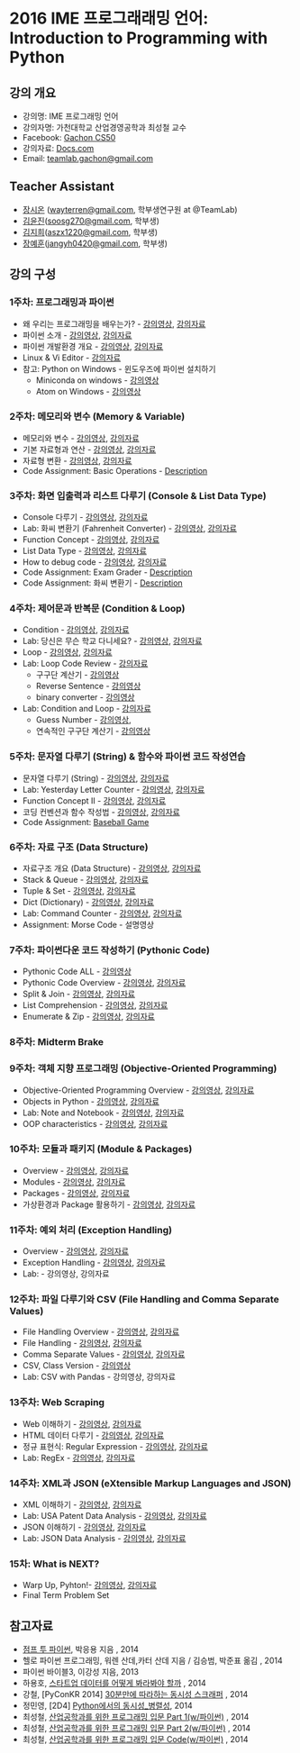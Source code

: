 2016 IME 프로그래래밍 언어: Introduction to Programming with Python
==========================================================

## 강의 개요
* 강의명: IME 프로그래밍 언어
* 강의자명: 가천대학교 산업경영공학과 최성철 교수
* Facebook: [Gachon CS50](https://www.facebook.com/GachonCS50) 
* 강의자료: [Docs.com](https://doc.co/eRCeqh) 
* Email: teamlab.gachon@gmail.com

## Teacher Assistant
* [장시온](https://github.com/janguck) (wayterren@gmail.com, 학부생연구원 at @TeamLab)
* [김윤진](https://github.com/KimyoonJIn)(soosg270@gmail.com, 학부생)
* [김지희](https://github.com/kjihee)(aszx1220@gmail.com, 학부생)
* [장예훈](https://github.com/YeHoonJang)(jangyh0420@gmail.com, 학부생)

## 강의 구성
### 1주차: 프로그래밍과 파이썬
- 왜 우리는 프로그래밍을 배우는가? - [강의영상](https://vimeo.com/180827149/7f7b2664ee), [강의자료](https://doc.co/Bj76p1/EFk5T6)
- 파이썬 소개 - [강의영상](https://vimeo.com/180852228/2312dc69e9), [강의자료](https://doc.co/pypHHp/EFk5T6)
- 파이썬 개발환경 개요 - [강의영상](https://vimeo.com/180852285/be157fe954), [강의자료](https://docs.com/choi-sungchul/2824/week-1-3?c=EFk5T6)
- Linux & Vi Editor - [강의자료](https://docs.com/choi-sungchul/2824/week-1-3?c=EFk5T6)
- 참고: Python on Windows - 윈도우즈에 파이썬 설치하기
    - Miniconda on windows - [강의영상](https://vimeo.com/184094537/5097c0366b)
    - Atom on Windows - [강의영상](https://vimeo.com/184094536/9dfa58639b)

### 2주차: 메모리와 변수 (Memory & Variable)
- 메모리와 변수 - [강의영상](https://www.youtube.com/watch?v=v5ttu6yB784&list=PLBHVuYlKEkUJtTFNVy6c5OZ44878knlRS&index=1), [강의자료](https://docs.com/choi-sungchul/8017/week-2-1?c=EFk5T6)
- 기본 자료형과 연산 - [강의영상](https://www.youtube.com/watch?v=U50iy483ZqQ&list=PLBHVuYlKEkUJtTFNVy6c5OZ44878knlRS&index=2), [강의자료](https://docs.com/choi-sungchul/7044/week-2-2?c=EFk5T6)
- 자료형 변환 - [강의영상](https://www.youtube.com/watch?v=5qP2_cqOB5A&list=PLBHVuYlKEkUJtTFNVy6c5OZ44878knlRS&index=3), [강의자료](https://docs.com/choi-sungchul/3473/week-2-3?c=EFk5T6)
- Code Assignment: Basic Operations - [Description](https://github.com/TeamLab/lab_for_gachon_cs50/blob/master/lab_4_basic_operations/lab_4_basic_operations.md)

### 3주차: 화면 입출력과 리스트 다루기 (Console & List Data Type)
- Console 다루기 - [강의영상](https://www.youtube.com/watch?v=yUdtb9SLkzA&list=PLBHVuYlKEkUJtTFNVy6c5OZ44878knlRS&index=4), [강의자료](https://docs.com/choi-sungchul/9016/week-3-1-console?c=EFk5T6)
- Lab: 화씨 변환기 (Fahrenheit Converter) - [강의영상](https://www.youtube.com/watch?v=GzXy1V73C00&list=PLBHVuYlKEkUJtTFNVy6c5OZ44878knlRS&index=5), [강의자료](https://doc.co/mjke6x/EFk5T6)
- Function Concept - [강의영상](https://www.youtube.com/watch?v=L5QADkkHIjQ&list=PLBHVuYlKEkUJtTFNVy6c5OZ44878knlRS&index=6), [강의자료](https://docs.com/choi-sungchul/6397/week-5-1-function-concept-i?c=EFk5T6)
- List Data Type - [강의영상](https://www.youtube.com/watch?v=awyTs1j2NEI&list=PLBHVuYlKEkUJtTFNVy6c5OZ44878knlRS&index=18), [강의자료](https://docs.com/choi-sungchul/6366/week-3-3-list-data-type?c=EFk5T6)
- How to debug code - [강의영상](https://www.youtube.com/watch?v=PPLDwl4FBJg&index=19&list=PLBHVuYlKEkUJtTFNVy6c5OZ44878knlRS), [강의자료](https://docs.com/choi-sungchul/3642/week-4-6-how-to-debug-code?c=EFk5T6)
- Code Assignment: Exam Grader - [Description](https://github.com/TeamLab/lab_for_gachon_cs50/blob/master/lab_5_examgrader/lab_5_exam_grader.md)
- Code Assignment: 화씨 변환기 - [Description](https://github.com/TeamLab/lab_for_gachon_cs50/blob/master/lab_6_fahrenheit_converter/lab_6_fconverter.md)

### 4주차: 제어문과 반복문 (Condition & Loop)
- Condition - [강의영상](https://www.youtube.com/watch?v=Ty2RtlNb2bM&list=PLBHVuYlKEkUJtTFNVy6c5OZ44878knlRS&index=22), [강의자료](https://docs.com/choi-sungchul/6141/week-4-1-condition?c=EFk5T6)
- Lab: 당신은 무슨 학교 다니세요? - [강의영상](https://www.youtube.com/watch?v=kwhlBT96nUc&list=PLBHVuYlKEkUJtTFNVy6c5OZ44878knlRS&index=21), [강의자료](https://doc.co/ukigBi/eRCeqh)
- Loop - [강의영상](https://www.youtube.com/watch?v=N5oYYeMVdjw&list=PLBHVuYlKEkUJtTFNVy6c5OZ44878knlRS&index=20), [강의자료](https://docs.com/choi-sungchul/4484/week-4-3-loop?c=EFk5T6)
- Lab: Loop Code Review - [강의자료](https://doc.co/j8LVwB/eRCeqh)
    - 구구단 계산기 - [강의영상](https://www.youtube.com/watch?v=dss5dI-2iRU&list=PLBHVuYlKEkUJtTFNVy6c5OZ44878knlRS&index=17)
    - Reverse Sentence - [강의영상](https://www.youtube.com/watch?v=-xAZwzRKphI&index=7&list=PLBHVuYlKEkUJtTFNVy6c5OZ44878knlRS)
    - binary converter - [강의영상](https://www.youtube.com/watch?v=OKD8aUDgfn0&index=8&list=PLBHVuYlKEkUJtTFNVy6c5OZ44878knlRS)
- Lab: Condition and Loop - [강의자료](https://doc.co/TXJguB/EFk5T6)
    - Guess Number - [강의영상](https://www.youtube.com/watch?v=1WPIE_YSqms&list=PLBHVuYlKEkUJtTFNVy6c5OZ44878knlRS&index=9), 
    - 연속적인 구구단 계산기 - [강의영상](https://www.youtube.com/watch?v=Q1DWYHnNb3M&index=16&list=PLBHVuYlKEkUJtTFNVy6c5OZ44878knlRS)      

### 5주차: 문자열 다루기 (String) & 함수와 파이썬 코드 작성연습
- 문자열 다루기 (String) - [강의영상](https://www.youtube.com/watch?v=vGcGXe1vE2o&index=14&list=PLBHVuYlKEkUJtTFNVy6c5OZ44878knlRS), [강의자료](https://doc.co/Y4h7dX/eRCeqh)
- Lab: Yesterday Letter Counter - [강의영상](https://www.youtube.com/watch?v=JOmWJQ1BlgM&index=14&list=PLBHVuYlKEkUJtTFNVy6c5OZ44878knlRS), [강의자료](https://doc.co/xtswPq/EFk5T6)
- Function Concept II - [강의영상](https://vimeo.com/181622471/3f1bbf8479), [강의자료](https://doc.co/JGpJSi/eRCeqh)
- 코딩 컨벤션과 함수 작성법 - [강의영상](https://vimeo.com/181622470/56a56d3af5), [강의자료](https://doc.co/jMZDoF/eRCeqh)
- Code Assignment: [Baseball Game](https://github.com/TeamLab/lab_for_gachon_cs50/blob/master/lab_9_baseball_game/lab_9_baseball_game.md) 

### 6주차: 자료 구조 (Data Structure)
- 자료구조 개요 (Data Structure) - [강의영상](https://vimeo.com/184667138/d0bc578a12), [강의자료](https://doc.co/zfqdQX/eRCeqh)
- Stack & Queue - [강의영상](https://vimeo.com/184667140/f24a69f788), [강의자료](https://doc.co/AUucCS/eRCeqh)
- Tuple & Set - [강의영상](https://vimeo.com/184666895/851e1fcc9d), [강의자료](https://doc.co/aKskV9/eRCeqh)
- Dict (Dictionary) - [강의영상](https://www.youtube.com/watch?v=RUrudMlyNo8&list=PLBHVuYlKEkUJtTFNVy6c5OZ44878knlRS&index=19), [강의자료](https://doc.co/bEp5Ae/eRCeqh)
- Lab: Command Counter - [강의영상](https://www.youtube.com/watch?v=CaxVjJ36I30&list=PLBHVuYlKEkUJtTFNVy6c5OZ44878knlRS&index=20), [강의자료](https://doc.co/v5vBq6/EFk5T6)
- Assignment: Morse Code - 설명영상

### 7주차:  파이썬다운 코드 작성하기 (Pythonic Code)
- Pythonic Code ALL - [강의영상](https://www.youtube.com/watch?v=dFjuSonfEQI&list=PLBHVuYlKEkUJtTFNVy6c5OZ44878knlRS&index=21)
- Pythonic Code Overview - [강의영상](https://vimeo.com/181268018/94c984f18c), [강의자료](https://docs.com/choi-sungchul/8538/week-8-1-pythonic-code-overview?c=EFk5T6)
- Split & Join - [강의영상](https://vimeo.com/181268017/12e9971bb3), [강의자료](https://docs.com/choi-sungchul/7379/week-8-2-split-join?c=EFk5T6)
- List Comprehension - [강의영상](https://vimeo.com/181268020/61e13aa55d), [강의자료](https://docs.com/choi-sungchul/7934/week-8-3-list-comprehension?c=EFk5T6)
- Enumerate & Zip - [강의영상](https://vimeo.com/181268019/37892a022d), [강의자료](https://docs.com/choi-sungchul/5388/week-8-4-enumerate-zip?c=EFk5T6)

### 8주차: Midterm Brake

### 9주차: 객체 지향 프로그래밍 (Objective-Oriented Programming)
- Objective-Oriented Programming Overview - [강의영상](https://vimeo.com/192459194/bf6f7a99c8), [강의자료](https://doc.co/yXcRGm/EFk5T6)
- Objects in Python - [강의영상](https://vimeo.com/192459183/81f98196fa), [강의자료](https://doc.co/U1782r/EFk5T6)
- Lab: Note and Notebook - [강의영상](https://vimeo.com/192627174/5f3de78943), [강의자료](https://doc.co/DXWqj5/eRCeqh)
- OOP characteristics - [강의영상](https://vimeo.com/192459205/330e424b9f), [강의자료](https://doc.co/bFqNQT/EFk5T6)

### 10주차: 모듈과 패키지 (Module & Packages)
- Overview - [강의영상](https://vimeo.com/191267097/94ed2ec64f), [강의자료](https://doc.co/uJ7H6L/EFk5T6)
- Modules - [강의영상](https://vimeo.com/191268214/f510344b5b), [강의자료](https://doc.co/qNxUN1/EFk5T6)
- Packages - [강의영상](https://vimeo.com/191268215/317f23b363), [강의자료](https://doc.co/hXxeLm/EFk5T6)
- 가상환경과 Package 활용하기 - [강의영상](https://vimeo.com/191484536/959538efe4), [강의자료](https://doc.co/SoCj3W/EFk5T6)

### 11주차: 예외 처리 (Exception Handling)
- Overview - [강의영상](https://vimeo.com/191340392/a341678aa6), [강의자료](https://doc.co/hyRaci/EFk5T6)
- Exception Handling - [강의영상](https://vimeo.com/191344605/afa6b18247), [강의자료](https://doc.co/oyGK7M/EFk5T6)
- Lab: - 강의영상, 강의자료

### 12주차: 파일 다루기와 CSV (File Handling and Comma Separate Values)
- File Handling Overview - [강의영상](https://vimeo.com/191273680/92e675c6b4), [강의자료](https://doc.co/5XWkVi/EFk5T6)
- File Handling - [강의영상](https://vimeo.com/191341638/bca983a4ff), [강의자료](https://doc.co/hYt3mx/EFk5T6)
- Comma Separate Values  - [강의영상](https://vimeo.com/191590754/6bedf29084), [강의자료](https://doc.co/1PDdBj/EFk5T6)
- CSV, Class Version - [강의영상](https://www.youtube.com/watch?v=wST0ut4D1yc&list=PLBHVuYlKEkUJtTFNVy6c5OZ44878knlRS&index=34)
- Lab: CSV with Pandas - 강의영상, 강의자료

### 13주차: Web Scraping
- Web 이해하기 - [강의영상](https://vimeo.com/191340154/d3522d205f), [강의자료](https://doc.co/WuDBwm/EFk5T6)
- HTML 데이터 다루기 - [강의영상](https://vimeo.com/191340157/a0d1bd9d93), [강의자료](https://doc.co/5DcmMo/EFk5T6)
- 정규 표현식: Regular Expression - [강의영상](https://vimeo.com/191340155/38d9dfbbcc), [강의자료](https://doc.co/5DcmMo/EFk5T6)
- Lab: RegEx - [강의영상](https://vimeo.com/194150654/1fca9f20aa), [강의자료](https://doc.co/xzfPXz/eRCeqh)

### 14주차: XML과 JSON (eXtensible Markup Languages and JSON)
- XML 이해하기 - [강의영상](https://vimeo.com/192626983/de209d3c6e), [강의자료](https://doc.co/XqDhAr/EFk5T6)
- Lab: USA Patent Data Analysis - [강의영상](https://vimeo.com/192627250/8e3d827ef1), [강의자료](https://doc.co/xbHGTf/eRCeqh)
- JSON 이해하기 - [강의영상](https://vimeo.com/193012159/54c563ddd7), [강의자료](https://doc.co/o91YzD/EFk5T6)
- Lab: JSON Data Analysis - [강의영상](https://vimeo.com/193018697), [강의자료](https://doc.co/zxFwy2/eRCeqh)

### 15차: What is NEXT?
- Warp Up, Pyhton!- [강의영상](https://vimeo.com/192626817/291f0b4310), [강의자료](https://doc.co/UPeD8r/EFk5T6)
- Final Term Problem Set

## 참고자료
- [점프 투 파이썬](https://wikidocs.net/book/1), 박응용 지음 , 2014
- 헬로 파이썬 프로그래밍, 워렌 산데,카터 산데 지음 / 김승범, 박준표 옮김 , 2014
- 파이썬 바이블3, 이강성 지음, 2013
- 하용호, [스타트업 데이터를 어떻게 봐라봐야 할까](http://www.slideshare.net/yongho/ss-32267675) , 2014
- 강철, [PyConKR 2014] [30분만에 따라하는 동시성 스크래퍼](http://www.slideshare.net/cornchz/pyconkr-2014-30) , 2014
- 정민영, [2D4] [Python에서의 동시성_병렬성](http://www.slideshare.net/deview/2d4python), 2014
- 최성철, [산업공학과를 위한 프로그래밍 입문 Part 1(w/파이썬)](http://www.slideshare.net/blissray/w-37771905) , 2014
- 최성철, [산업공학과를 위한 프로그래밍 입문 Part 2(w/파이썬)](http://www.slideshare.net/blissray/w-part-2) , 2014
- 최성철, [산업공학과를 위한 프로그래밍 입문 Code(w/파이썬)](https://github.com/TeamLab/gachon_python_class) , 2014